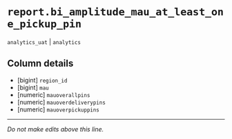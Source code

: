 # `report.bi_amplitude_mau_at_least_one_pickup_pin`
`analytics_uat` | `analytics`

## Column details
* [bigint]    `region_id`
* [bigint]    `mau`
* [numeric]   `mauoverallpins`
* [numeric]   `mauoverdeliverypins`
* [numeric]   `mauoverpickuppins`

-------------------------------------------------------------------------------
*Do not make edits above this line.*
